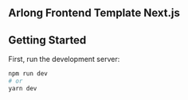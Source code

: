 ## Arlong Frontend Template Next.js


## Getting Started

First, run the development server:

```bash
npm run dev
# or
yarn dev
```




